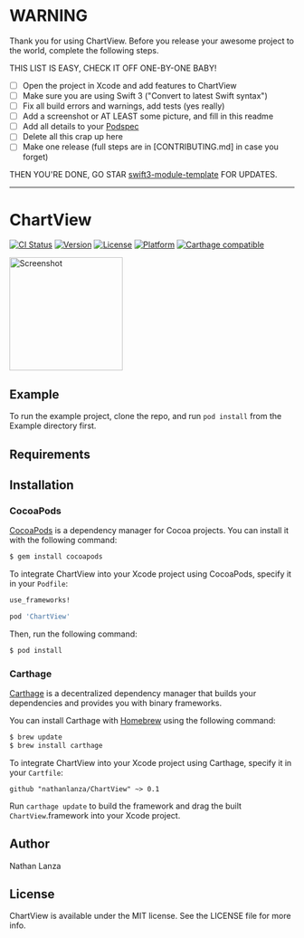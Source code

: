 # WARNING

Thank you for using ChartView. Before you release your awesome project to the world, complete the following steps.

THIS LIST IS EASY, CHECK IT OFF ONE-BY-ONE BABY!

 - [ ] Open the project in Xcode and add features to ChartView
 - [ ] Make sure you are using Swift 3 ("Convert to latest Swift syntax")
 - [ ] Fix all build errors and warnings, add tests (yes really)
 - [ ] Add a screenshot or AT LEAST some picture, and fill in this readme
 - [ ] Add all details to your [Podspec](ChartView.podspec)
 - [ ] Delete all this crap up here
 - [ ] Make one release (full steps are in [CONTRIBUTING.md] in case you forget)

THEN YOU'RE DONE, GO STAR [swift3-module-template](https://github.com/fulldecent/swift3-module-template) FOR UPDATES.

----

# ChartView

[![CI Status](http://img.shields.io/travis/nathanlanza/ChartView.svg?style=flat)](https://travis-ci.org/nathanlanza/ChartView)
[![Version](https://img.shields.io/cocoapods/v/ChartView.svg?style=flat)](https://cocoapods.org/pods/ChartView)
[![License](https://img.shields.io/cocoapods/l/ChartView.svg?style=flat)](https://cocoapods.org/pods/ChartView)
[![Platform](https://img.shields.io/cocoapods/p/ChartView.svg?style=flat)](https://cocoapods.org/pods/ChartView)
[![Carthage compatible](https://img.shields.io/badge/Carthage-compatible-4BC51D.svg?style=flat)](https://github.com/Carthage/Carthage)

<a href="https://placehold.it/400?text=Screen+shot"><img width=200 height=200 src="https://placehold.it/400?text=Screen+shot" alt="Screenshot" /></a>


## Example

To run the example project, clone the repo, and run `pod install` from the Example directory first.


## Requirements


## Installation

### CocoaPods

[CocoaPods](http://cocoapods.org) is a dependency manager for Cocoa projects. You can install it with the following command:

```bash
$ gem install cocoapods
```

To integrate ChartView into your Xcode project using CocoaPods, specify it in your `Podfile`:

```ruby
use_frameworks!

pod 'ChartView'
```

Then, run the following command:

```bash
$ pod install
```


### Carthage

[Carthage](https://github.com/Carthage/Carthage) is a decentralized dependency manager that builds your dependencies and provides you with binary frameworks.

You can install Carthage with [Homebrew](http://brew.sh/) using the following command:

```bash
$ brew update
$ brew install carthage
```

To integrate ChartView into your Xcode project using Carthage, specify it in your `Cartfile`:

```ogdl
github "nathanlanza/ChartView" ~> 0.1
```

Run `carthage update` to build the framework and drag the built `ChartView`.framework into your Xcode project.


## Author

Nathan Lanza


## License

ChartView is available under the MIT license. See the LICENSE file for more info.
